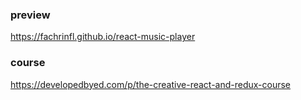 ### preview
https://fachrinfl.github.io/react-music-player

### course
https://developedbyed.com/p/the-creative-react-and-redux-course